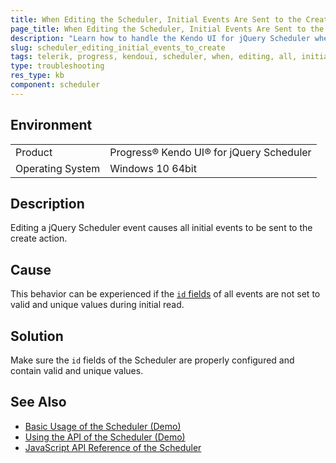 ```yaml
---
title: When Editing the Scheduler, Initial Events Are Sent to the Create Action 
page_title: When Editing the Scheduler, Initial Events Are Sent to the Create Action
description: "Learn how to handle the Kendo UI for jQuery Scheduler when all initial component events are sent to the create action while editing."
slug: scheduler_editing_initial_events_to_create
tags: telerik, progress, kendoui, scheduler, when, editing, all, initial, events, sent, to, create, action
type: troubleshooting
res_type: kb
component: scheduler
---
```


## Environment

<table>
 <tr>
  <td>Product</td>
  <td>Progress® Kendo UI® for jQuery Scheduler</td>
 </tr>
 <tr>
  <td>Operating System</td>
  <td>Windows 10 64bit</td>
 </tr>
</table>

## Description

Editing a jQuery Scheduler event causes all initial events to be sent to the create action.

## Cause 

This behavior can be experienced if the [`id` fields](/api/javascript/data/schedulerevent#fields-id) of all events are not set to valid and unique values during initial read.

## Solution

Make sure the `id` fields of the Scheduler are properly configured and contain valid and unique values. 

## See Also

* [Basic Usage of the Scheduler (Demo)](https://demos.telerik.com/kendo-ui/scheduler/index)
* [Using the API of the Scheduler (Demo)](https://demos.telerik.com/kendo-ui/scheduler/api)
* [JavaScript API Reference of the Scheduler](/api/javascript/ui/scheduler)
